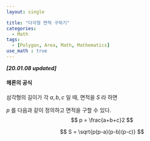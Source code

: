 ```yaml
---
layout: single

title: "다각형 면적 구하기"
categories:
  - Math
tags:
  - [Polygon, Area, Math, Mathematics]
use_math : true
---
```


***[20.01.08 updated]***



#### 헤론의 공식

삼각형의 길이가 각 $a,b,c$ 일 때, 면적을 $S$ 라 하면

$p$ 를 다음과 같이 정의하고 면적을 구할 수 있다. 
$$
p = \frac{a+b+c}2
$$

$$
S = \sqrt{p(p-a)(p-b)(p-c)}
$$
